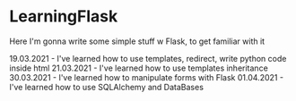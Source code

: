 # LearningFlask
Here I'm gonna write some simple stuff w Flask, to get familiar with it

19.03.2021 - I've learned how to use templates, redirect, write python code inside html
21.03.2021 - I've learned how to use templates inheritance
30.03.2021 - I've learned how to manipulate forms with Flask
01.04.2021 - I've learned how to use SQLAlchemy and DataBases
